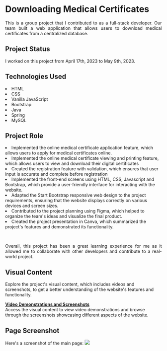 <h1>Downloading Medical Certificates</h1>
<p align="justify">This is a group project that I contributed to as a full-stack developer. 
Our team built a web application that allows users to download medical certificates from a centralized database.<p align="justify">

<h2>Project Status</h2>
<p align="justify">
I worked on this project from April 17th, 2023 to May 9th, 2023.</p>

<h2>Technologies Used</h2>
<li>HTML</li>
<li>CSS</li>
<li>Vanilla JavaScript</li>
<li>Bootstrap</li>
<li>Java</li>
<li>Spring</li>
<li>MySQL</li>

<h2>Project Role</h2>
<p align="justify" style="display:none">For this project, my role included the following:

<li>Implemented the online medical certificate application feature, which allows users to apply for medical certificates online.</li>
<li>Implemented the online medical certificate viewing and printing feature, which allows users to view and download their digital certificates</li>
<li>Created the registration feature with validation, which ensures that user input is accurate and complete before registration</li>
<li>Implemented the front-end screens using HTML, CSS, Javascript and Bootstrap, which provide a user-friendly interface for interacting with the website.</li>
<li>Adapted the Start Bootstrap responsive web design to the project requirements, ensuring that the website displays correctly on various devices and screen sizes.</li>
<li>Contributed to the project planning using Figma, which helped to organize the team's ideas and visualize the final product.</li>
<li>Created the project presentation in Canva, which summarized the project's features and demonstrated its functionality.</li>
</p>
<br>
<p align="justify">Overall, this project has been a great learning experience for me 
as it allowed me to collaborate with other developers and contribute to a real-world project.</p></details>

<h2>Visual Content</h2> 
Explore the project's visual content, which includes videos and screenshots, to get a better understanding of the website's features and functionality.
<br>

<b>[Video Demonstrations and Screenshots](https://yjyuwisely.tistory.com/entry/24-230511-%ED%8C%80-%ED%94%84%EB%A1%9C%EC%A0%9D%ED%8A%B8-1-24%EC%9D%BC-%EC%B0%A8-Thu-%EC%B5%9C%EC%A2%85-%EC%8A%A4%ED%81%AC%EB%A6%B0%EC%83%B7)</b><br>
Access the visual content to view video demonstrations and browse through the screenshots showcasing different aspects of the website.

<h2>Page Screenshot</h2>
Here's a screenshot of the main page:
<img src="https://img1.daumcdn.net/thumb/R1280x0/?scode=mtistory2&fname=https%3A%2F%2Fblog.kakaocdn.net%2Fdn%2FbwgMHj%2FbtseK39kNja%2FoqlT1GFtmeE4CDRXPuo7uK%2Fimg.png">
